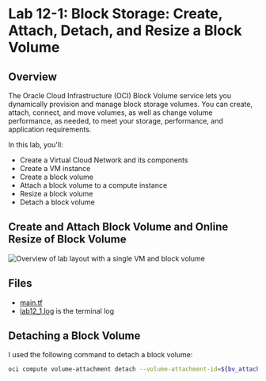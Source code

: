 # Lab 12-1: Block Storage: Create, Attach, Detach, and Resize a Block Volume

## Overview

The Oracle Cloud Infrastructure (OCI) Block Volume service lets you dynamically provision and manage block storage volumes. You can create, attach, connect, and move volumes, as well as change volume performance, as needed, to meet your storage, performance, and application requirements.

In this lab, you'll:

- Create a Virtual Cloud Network and its components
- Create a VM instance
- Create a block volume
- Attach a block volume to a compute instance
- Resize a block volume
- Detach a block volume

## Create and Attach Block Volume and Online Resize of Block Volume

![Overview of lab layout with a single VM and block volume](https://dfhawthorne.github.io/home/oci-2024-architect-associate/storage/deploy-and-manage-block-storage/lab-11-1A.png)

## Files

- [main.tf](main.tf)
- [lab12_1.log](lab12_1.log) is the terminal log

## Detaching a Block Volume

I used the following command to detach a block volume:

```bash
oci compute volume-attachment detach --volume-attachment-id=${bv_attach_id}
```
